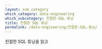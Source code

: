 ```yaml
---
layout: sub_category
which_category: data-engineering
which_subcategory: 친절한-SQL-튜닝
title: 친절한 SQL 튜닝
permalink: /data-engineering/친절한-SQL-튜닝/
---
```


친절한 SQL 튜닝을 읽고
